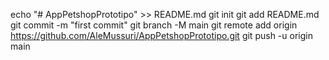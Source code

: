 echo "# AppPetshopPrototipo" >> README.md
git init
git add README.md
git commit -m "first commit"
git branch -M main
git remote add origin https://github.com/AleMussuri/AppPetshopPrototipo.git
git push -u origin main

